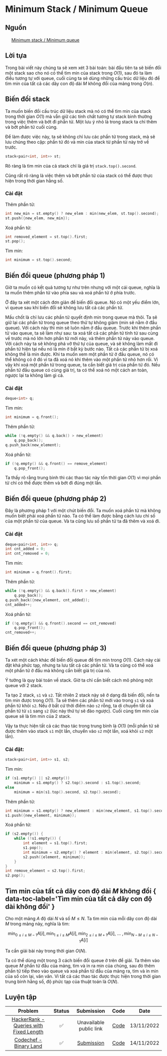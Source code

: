 # Minimum Stack / Minimum Queue

## Nguồn

<img src="/img/cpalgorithms.ico" width="16" height="16"/> [Minimum stack / Minimum queue](https://cp-algorithms.com/data_structures/stack_queue_modification.html)

## Lời tựa

Trong bài viết này chúng ta sẽ xem xét 3 bài toán: bài đầu tiên ta sẽ biến đổi một stack sao cho nó có thể tìm min của stack trong $O(1)$, sau đó ta làm điều tương tự với queue, cuối cùng ta sẽ dùng những cấu trúc dữ liệu đó để tìm min của tất cả các dãy con độ dài $M$ không đổi của mảng trong $O(n)$.

## Biến đổi stack

Ta muốn biến đổi cấu trúc dữ liệu stack mà nó có thể tìm min của stack trong thời gian $O(1)$ mà vẫn giữ các tính chất tương tự stack bình thường trong việc thêm và bớt đi phần tử. Một lưu ý nhỏ là trong stack ta chỉ thêm và bớt phần tử cuối cùng.

Để làm được việc này, ta sẽ không chỉ lưu các phần tử trong stack, mà sẽ lưu chúng theo cặp: phần tử đó và min của stack từ phần tử này trở về trước.

```cpp
stack<pair<int, int>> st;
```

Rõ ràng là tìm min của cả stack chỉ là giá trị ```stack.top().second```.

Cũng rất rõ ràng là việc thêm và bớt phần tử của stack có thể được thực hiện trong thời gian hằng số.

### Cài đặt

Thêm phần tử:

```cpp
int new_min = st.empty() ? new_elem : min(new_elem, st.top().second);
st.push({new_elem, new_min});
```

Xoá phần tử:

```cpp
int removed_element = st.top().first;
st.pop();
```

Tìm min:

```cpp
int minimum = st.top().second;
```

## Biến đổi queue (phương pháp 1)

Giờ ta muốn có kết quả tương tự như trên nhưng với một cái queue, nghĩa là ta muốn thêm phần tử vào phía sau và xoá phần tử ở phía trước.

Ở đây ta xét một cách đơn giản để biến đổi queue. Nó có một yếu điểm lớn, vì queue sau khi biến đổi sẽ không lưu tất cả các phần tử.

Mấu chốt là chỉ lưu các phần tử quyết định min trong queue mà thôi. Ta sẽ giữ lại các phần tử trong queue theo thử tự không giảm (min sẽ nằm ở đầu queue). Với cách này thì min sẽ luôn nằm ở đầu queue. Trước khi thêm phần tử vào queue, ta sẽ làm như sau: ta xoá tất cả các phần tử tính từ sau cùng về trước mà nó lớn hơn phần từ mới này, và thêm phần tử này vào queue. Với cách này ta sẽ không phá vỡ thứ tự của queue, và sẽ không làm mất đi phần tử hiện tại nếu nó là min ở bất kỳ bước nào. Tất cả các phần tử bị xoá không thể là min được. Khi ta muốn xem một phần tử ở đầu queue, nó có thể không có ở đó vì ta đã xoá nó khi thêm vào một phần tử nhỏ hơn rồi. Vì vậy khi xoá một phần tử trong queue, ta cần biết giá trị của phần tử đó. Nếu phần tử đầu queue có cùng giá trị, ta có thể xoá nó một cách an toàn, ngược lại ta không làm gì cả.

### Cài đặt

```cpp
deque<int> q;
```

Tìm min:
```cpp
int minimum = q.front();
```

Thêm phần tử:

```cpp
while (!q.empty() && q.back() > new_element)
    q.pop_back();
q.push_back(new_element);
```

Xoá phần tử:

```cpp
if (!q.empty() && q.front() == remove_element)
    q.pop_front();
```

Ta thấy rõ rằng trung bình thì các thao tác này tốn thời gian $O(1)$ vì mọi phần tử chỉ có thể được thêm và bớt đi đúng một lần.

## Biến đổi queue (phương pháp 2)

Đây là phương pháp 1 với một chút biến đổi. Ta muốn xoá phần tử mà không muốn biết phải xoá phần tử nào. Ta có thể làm được bằng cách lưu chỉ số của một phần tử của queue. Và ta cũng lưu số phần tử ta đã thêm và xoá đi.

### Cài đặt

```cpp
deque<pair<int, int>> q;
int cnt_added = 0;
int cnt_removed = 0;
```

Tìm min:

```cpp
int minimum = q.front().first;
```

Thêm phần tử:

```cpp
while (!q.empty() && q.back().first > new_element)
    q.pop_back();
q.push_back({new_element, cnt_added});
cnt_added++;
```

Xoá phần tử:

```cpp
if (!q.empty() && q.front().second == cnt_removed) 
    q.pop_front();
cnt_removed++;
```

## Biến đổi queue (phương pháp 3)

Ta xét một cách khác để biến đổi queue để tìm min trong $O(1)$. Cách này cài đặt khá phức tạp, nhưng ta lưu tất cả các phần tử. Và ta cũng có thể xoá một phần tử ở đầu mà không cần biết giá trị của nó.

Ý tưởng là quy bài toán về stack. Giờ ta chỉ cần biết cách mô phỏng một queue với 2 stack.

Ta tạo 2 stack, `s1` và `s2`. Tất nhiên 2 stack này sẽ ở dạng đã biến đổi, nến ta tìm min được trong $O(1)$. Ta sẽ thêm các phần tử mới vào trong `s1` và xoá phần tử khỏi `s2`. Nếu ở bất cứ thời điểm nào `s2` rỗng, ta di chuyển tất cả phần tử từ `s1` sang `s2` (lúc này thứ tự sẽ đảo ngược). Cuối cùng tìm min của queue sẽ là tìm min của 2 stack.

Vậy ta thực hiện tất cả các thao tác trong trung bình là $O(1)$ (mỗi phần tử sẽ được thêm vào stack `s1` một lần, chuyển vào `s2` một lần, xoá khỏi `s2` một lần).

### Cài đặt:

```cpp
stack<pair<int, int>> s1, s2;
```

Tìm min:

```cpp
if (s1.empty() || s2.empty()) 
    minimum = s1.empty() ? s2.top().second : s1.top().second;
else
    minimum = min(s1.top().second, s2.top().second);
```

Thêm phần tử:

```cpp
int minimum = s1.empty() ? new_element : min(new_element, s1.top().second);
s1.push({new_element, minimum});
```

Xoá phần tử:

```cpp
if (s2.empty()) {
    while (!s1.empty()) {
        int element = s1.top().first;
        s1.pop();
        int minimum = s2.empty() ? element : min(element, s2.top().second);
        s2.push({element, minimum});
    }
}
int remove_element = s2.top().first;
s2.pop();
```

## Tìm min của tất cả dãy con độ dài $M$ không đổi { data-toc-label='Tìm min của tất cả dãy con độ dài <script type="math/tex">M</script> không đổi' }

Cho một mảng $A$ độ dài $N$ và số $M \leq N$. Ta tìm min của mỗi dãy con độ dài $M$ trong mảng này, nghĩa là tìm:

$$ \min_{0 \le i \le M-1} A[i], \min_{1 \le i \le M} A[i], \min_{2 \le i \le M+1} A[i],~\dots~, \min_{N-M \le i \le N-1} A[i] $$

Ta cần giải bài này trong thời gian $O(N)$.

Ta có thể dùng một trong 3 cách biến đổi queue ở trên để giải. Ta thêm vào queue $M$ phần tử đầu của mảng, tìm và in ra min của chúng, sau đó thêm phần tử tiếp theo vào queue và xoá phần tử đầu của mảng ra, tìm và in min của số còn lại, vân vân. Vì tất cả các thao tác được thực hiện trong thời gian trung bình hằng số, độ phức tạp của thuật toán là $O(N)$.


## Luyện tập

| Problem | Status | Submission | Code | Date |
| :---: | :-----------: | :---: | :---: | :---: |
| [HackerRank - Queries with Fixed Length](https://www.hackerrank.com/challenges/queries-with-fixed-length/problem) | :white_check_mark: | Unavailable public link | [Code](https://github.com/farmerboy95/CompetitiveProgramming/blob/master/HackerRank/HACKR%20queries-with-fixed-length.cpp) | 13/11/2022 |
| [Codechef - Binary Land](https://www.codechef.com/problems/BINLAND) | :white_check_mark: | [Submission](https://www.codechef.com/viewsolution/79928542) | [Code](https://github.com/farmerboy95/CompetitiveProgramming/blob/master/Codechef/CODECHEF%20BINLAND.cpp) | 14/11/2022 |
